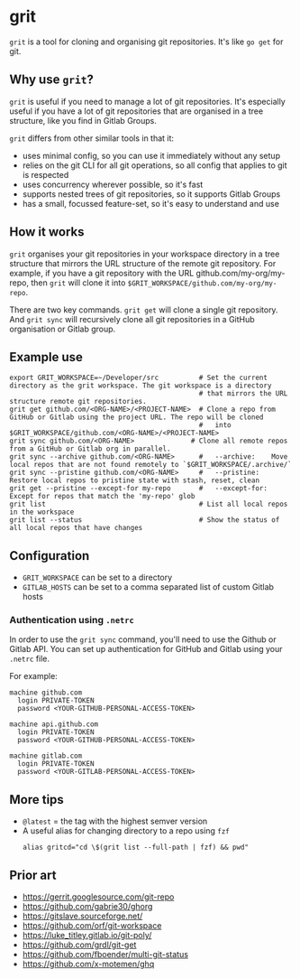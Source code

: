 # grit

`grit` is a tool for cloning and organising git repositories. It's like `go get` for git.

## Why use `grit`?

`grit` is useful if you need to manage a lot of git repositories. It's especially useful if you have a lot of git repositories that are organised in a tree structure, like you find in Gitlab Groups.

`grit` differs from other similar tools in that it:
  * uses minimal config, so you can use it immediately without any setup
  * relies on the git CLI for all git operations, so all config that applies to git is respected
  * uses concurrency wherever possible, so it's fast
  * supports nested trees of git repositories, so it supports Gitlab Groups
  * has a small, focussed feature-set, so it's easy to understand and use

## How it works

`grit` organises your git repositories in your workspace directory in a tree structure that mirrors the URL structure of the remote git repository. For example, if you have a git repository with the URL github.com/my-org/my-repo, then `grit` will clone it into `$GRIT_WORKSPACE/github.com/my-org/my-repo`.

There are two key commands. `grit get` will clone a single git repository.
And `grit sync` will recursively clone all git repositories in a GitHub organisation or Gitlab group.

## Example use

```shell
export GRIT_WORKSPACE=~/Developer/src          # Set the current directory as the grit workspace. The git workspace is a directory
                                               # that mirrors the URL structure remote git repositories.
grit get github.com/<ORG-NAME>/<PROJECT-NAME>  # Clone a repo from GitHub or Gitlab using the project URL. The repo will be cloned
                                               #   into $GRIT_WORKSPACE/github.com/<ORG-NAME>/<PROJECT-NAME>
grit sync github.com/<ORG-NAME>              # Clone all remote repos from a GitHub or Gitlab org in parallel.
grit sync --archive github.com/<ORG-NAME>      #   --archive:    Move local repos that are not found remotely to `$GRIT_WORKSPACE/.archive/`
grit sync --pristine github.com/<ORG-NAME>     #   --pristine:   Restore local repos to pristine state with stash, reset, clean
grit get --pristine --except-for my-repo       #   --except-for: Except for repos that match the 'my-repo' glob
grit list                                      # List all local repos in the workspace
grit list --status                             # Show the status of all local repos that have changes
```

## Configuration

- `GRIT_WORKSPACE` can be set to a directory
- `GITLAB_HOSTS` can be set to a comma separated list of custom Gitlab hosts

### Authentication using `.netrc`

In order to use the `grit sync` command, you'll need to use the Github or Gitlab API. You can set up authentication for GitHub and Gitlab using your `.netrc` file.

For example:
```
machine github.com
  login PRIVATE-TOKEN
  password <YOUR-GITHUB-PERSONAL-ACCESS-TOKEN>

machine api.github.com
  login PRIVATE-TOKEN
  password <YOUR-GITHUB-PERSONAL-ACCESS-TOKEN>

machine gitlab.com
  login PRIVATE-TOKEN
  password <YOUR-GITLAB-PERSONAL-ACCESS-TOKEN>
```

## More tips
 - `@latest` = the tag with the highest semver version
 - A useful alias for changing directory to a repo using `fzf`
    ```
    alias gritcd="cd \$(grit list --full-path | fzf) && pwd"
    ```

## Prior art
 - https://gerrit.googlesource.com/git-repo
 - https://github.com/gabrie30/ghorg
 - https://gitslave.sourceforge.net/
 - https://github.com/orf/git-workspace
 - https://luke_titley.gitlab.io/git-poly/
 - https://github.com/grdl/git-get
 - https://github.com/fboender/multi-git-status
 - https://github.com/x-motemen/ghq

